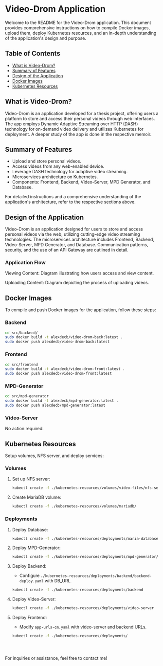
# Video-Drom Application

Welcome to the README for the Video-Drom application. This document provides comprehensive instructions on how to compile Docker images, upload them, deploy Kubernetes resources, and an in-depth understanding of the application's design and purpose.

## Table of Contents

- [What is Video-Drom?](#what-is-video-drom)
- [Summary of Features](#summary-of-features)
- [Design of the Application](#design-of-the-application)
- [Docker Images](#docker-images)
- [Kubernetes Resources](#kubernetes-resources)


## What is Video-Drom?

Video-Drom is an application developed for a thesis project, offering users a platform to store and access their personal videos through web interfaces. The app employs Dynamic Adaptive Streaming over HTTP (DASH) technology for on-demand video delivery and utilizes Kubernetes for deployment. A deeper study of the app is done in the respective memoir.


## Summary of Features

- Upload and store personal videos.
- Access videos from any web-enabled device.
- Leverage DASH technology for adaptive video streaming.
- Microservices architecture on Kubernetes.
- Components: Frontend, Backend, Video-Server, MPD Generator, and Database.

For detailed instructions and a comprehensive understanding of the application's architecture, refer to the respective sections above.

## Design of the Application

Video-Drom is an application designed for users to store and access personal videos via the web, utilizing cutting-edge video streaming technologies. The microservices architecture includes Frontend, Backend, Video-Server, MPD Generator, and Database. Communication patterns, security, and the use of an API Gateway are outlined in detail.

### Application Flow

Viewing Content: Diagram illustrating how users access and view content.

Uploading Content: Diagram depicting the process of uploading videos.

## Docker Images

To compile and push Docker images for the application, follow these steps:

### Backend

```bash
cd src/backend/
sudo docker build -t alexdecb/video-drom-back:latest .
sudo docker push alexdecb/video-drom-back:latest
```

### Frontend

```bash
cd src/frontend
sudo docker build -t alexdecb/video-drom-front:latest .
sudo docker push alexdecb/video-drom-front:latest
```

### MPD-Generator

```bash
cd src/mpd-generator
sudo docker build -t alexdecb/mpd-generator:latest .
sudo docker push alexdecb/mpd-generator:latest
```

### Video-Server

No action required.

## Kubernetes Resources

Setup volumes, NFS server, and deploy services:

### Volumes

1. Set up NFS server:
   ```bash
   kubectl create -f ./kubernetes-resources/volumes/video-files/nfs-server.yaml
   ```

2. Create MariaDB volume:
   ```bash
   kubectl create -f ./kubernetes-resources/volumes/mariadb/
   ```

### Deployments

1. Deploy Database:
   ```bash
   kubectl create -f ./kubernetes-resources/deployments/maria-database/
   ```

2. Deploy MPD-Generator:
   ```bash
   kubectl create -f ./kubernetes-resources/deployments/mpd-generator/
   ```

3. Deploy Backend:
   - Configure `./kubernetes-resources/deployments/backend/backend-deploy.yaml` with DB_URL.
   ```bash
   kubectl create -f ./kubernetes-resources/deployments/backend
   ```

4. Deploy Video-Server:
   ```bash
   kubectl create -f ./kubernetes-resources/deployments/video-server
   ```

5. Deploy Frontend:
   - Modify `app-urls-cm.yaml` with video-server and backend URLs.
   ```bash
   kubectl create -f ./kubernetes-resources/deployments/





For inquiries or assistance, feel free to contact me!